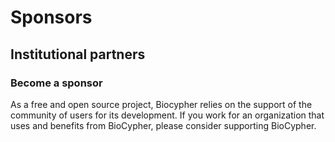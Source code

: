 # Sponsors


## Institutional partners


### Become a sponsor
As a free and open source project, Biocypher relies on the support of the community of users for its development. If you work for an organization that uses and benefits from BioCypher, please consider supporting BioCypher.
